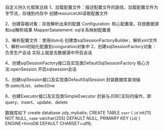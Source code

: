 自定义持久化框架总结
1、加载配置文件：描述配置文件的路径，加载配置文件为字节流，存储到内存中
    创建resourceUtil读取配置文件
   
2、创建容器对象：存放解析出来的配置
    Configuration: 核心配置类，存放数据源和sql解析结果
    MapperSatatement: sql关系映射配置类

3、解析配置文件：使用dom4j
创建类sqlSessionFactoryBuilder，解析xml文件
1、解析xml初始化配置到conguration对象中
2、创建sqlSessionFactory对象：负责生产会话 实际上就是去数据源中开启会话

4、创建sqlSessionFactory接口及实现类DefaultSqlSessionFactory
    核心方法:openSession  开启sqlsession会话
 
5、创建sqlSession接口及实现类DefaultSqlSession
    封装数据库查询操作:selectList、selectOne
    
6、创建Executor接口及实现类SimpleExecutor
    封装与JDBC实际的操作，即query、insert、update、delete


数据库如下
create database zdy_mybatis;
CREATE TABLE `user` (
  `id` int(11) NOT NULL,
  `name` varchar(255) DEFAULT NULL,
  PRIMARY KEY (`id`)
) ENGINE=InnoDB DEFAULT CHARSET=utf8;

